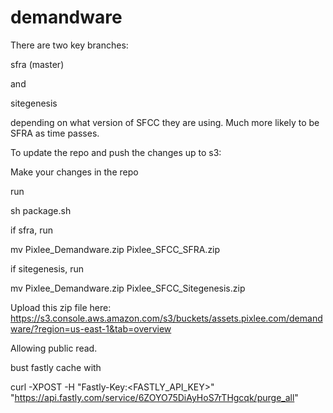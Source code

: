 # demandware

There are two key branches:

sfra (master)

and

sitegenesis

depending on what version of SFCC they are using.  Much more likely to be SFRA as time passes.

To update the repo and push the changes up to s3:

Make your changes in the repo

run 

sh package.sh

if sfra, run

 mv Pixlee_Demandware.zip Pixlee_SFCC_SFRA.zip
 
 if sitegenesis, run
 
  mv Pixlee_Demandware.zip Pixlee_SFCC_Sitegenesis.zip
  
Upload this zip file here: https://s3.console.aws.amazon.com/s3/buckets/assets.pixlee.com/demandware/?region=us-east-1&tab=overview

Allowing public read.

bust fastly cache with

curl -XPOST -H "Fastly-Key:<FASTLY_API_KEY>" "https://api.fastly.com/service/6ZOYO75DiAyHoS7rTHgcqk/purge_all"
